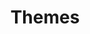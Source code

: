 ---
title: Themes
sections:
  - section_id: themes_swift
    type: themes_swift
    background: F7F7F1
    title: All Themes
    has_tab: true
    tab_title: "Themes:"
    tab_background: 1D242C
    tab_items: 
        - label: ALL THEMES
          subtitle_1: Beautiful and responsive themes created by our designers which are ready to launch immediately and are fully customizable.
          style: link
        #- label: BUSINESS
        #  style: link
        #- label: LEARNING
        #  style: link
        #- label: PRODUCT
        #  style: link
        #- label: PORTFOLIO
        #  style: link
        #- label: PERSONAL
        #  style: link
        #- label: EVENT
        #  style: link
        #- label: BLOG
        #  style: link
        - label: CUSTOM
          style: link
    custom:
        section_id: call-to-action
        custom: custom
        background_color: 'F7F7F1'
        subtitle_1: Want something different from our themes? Our UI and UX Team will help you build a custom theme, based on your preference! <br> The freedom to build a website limited only by your imagination.
        image: images/themescustom_1.png
        image_alt: cta_image
        actions:
          - label: Get in touch
            url: /contact
            style: primary
            has_icon: true
            icon: arrow-right
            icon_position: right
            icon_color: 006E74
            background_color: white
            text_color: black
            has_border: true
            border: black
    grid_items:
        - image: images/themes_1.png
          image_alt: themes logo
          image_align: center
          url: https://www.ust-global.com/
          new_window: true
        - image: images/themes_2.png
          image_alt: themes logo
          image_align: center
          url:
          new_window: true
        - image: images/themes_3.png
          image_alt: themes logo
          image_align: center
          url:
          new_window: true
        - image: images/themes_4.png
          image_alt: themes logo
          image_align: center
          url:
          new_window: true
        - image: images/themes_5.png
          image_alt: themes logo
          image_align: center
          url:
          new_window: true
        - image: images/themes_6.png
          image_alt: themes logo
          image_align: center
          url:
          new_window: true
        - image: images/themes_7.png
          image_alt: themes logo
          image_align: center
          url:
          new_window: true
        - image: images/themes_8.png
          image_alt: themes logo
          image_align: center
          url:
          new_window: true
        - image: images/themes_9.png
          image_alt: themes logo
          image_align: center   
          url:
          new_window: true
        - image: images/themes_10.png
          image_alt: themes logo
          image_align: center
          url:
          new_window: true
        - image: images/themes_11.png
          image_alt: themes logo
          image_align: center    
          url:
          new_window: true
        - image: images/themes_12.png
          image_alt: themes logo
          image_align: center  
          url:
          new_window: true
        - image: images/themes_13.png
          image_alt: themes logo
          image_align: center
          url:
          new_window: true  
        - image: images/themes_14.png
          image_alt: themes logo
          image_align: center  
          url:
          new_window: true  
template: landing
---